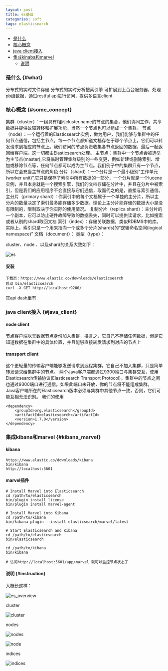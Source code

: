 ```yaml
---
layout: post
title: es基础
categories: soft
tags: elasticsearch
---
```


* [是什么](#what)
* [核心概念](#some_concept)
* [java client接入](#java_client)
* [集成kinaba和marvel](#kinaba_marvel)
  *  [说明](#instruction)

### 是什么 {#what}

分布式的实时文件存储
分布式的实时分析搜索引擎
可扩展到上百台服务器，处理pb级数据，通过restful api进行访问，提供多语言client

### 核心概念 {#some_concept}
集群（cluster）：一组具有相同cluster.name的节点的集合，他们协同工作，共享数据并提供故障转移和扩展功能，当然一个节点也可以组成一个集群。
节点（node）：一个运行着的Elasticsearch实例，做为用户，我们能够与集群中的任何节点通信，包括主节点。每一个节点都知道文档存在于哪个节点上，它们可以转发请求到相应的节点上。我们访问的节点负责收集各节点返回的数据，最后一起返回给客户端。这一切都由Elasticsearch处理。
主节点：集群中一个节点会被选举为主节点(master),它将临时管理集群级别的一些变更，例如新建或删除索引、增加或移除节点等，任何节点都可以成为主节点。我们例子中的集群只有一个节点，所以它会充当主节点的角色
分片（shard）：一个分片是一个最小级别“工作单元(worker unit)”,它只是保存了索引中所有数据的一部分，一个分片就是一个lucene实例，并且本身就是一个搜索引擎，我们的文档存储在分片中，并且在分片中被索引，但是我们的应用程序不会直接与它们通信，取而代之的是，直接与索引通信。
主分片（primary shard）：你索引中的每个文档属于一个单独的主分片，所以主分片的数量决定了索引最多能存储多少数据。理论上主分片能存储的数据大小是没有限制的，限制取决于你实际的使用情况。
复制分片（replica shard）：主分片的一个副本，它可以防止硬件故障导致的数据丢失，同时可以提供读请求，比如搜索或者从别的shard取回文档
索引（index）：存储关联数据，类似RDBMS中的库。实际上，索引只是一个用来指向一个或多个分片(shards)的“逻辑命名空间(logical namespace)”
文档（document）：
类型（type）：

cluster、node 、以及shard的关系大致如下：

![es](/images/soft/elas_cluster.png)

#### 安装

    下载页：https://www.elastic.co/downloads/elasticsearch
    启动 bin/elasticsearch
    curl -X GET http://localhost:9200/

其api dash里有

### java client接入 {#java_client}

#### node client

节点客户端以无数据节点身份加入集群，换言之，它自己不存储任何数据，但是它知道数据在集群中的具体位置，并且能够直接转发请求到对应的节点上

#### transport client
这个更轻量的传输客户端能够发送请求到远程集群。它自己不加入集群，只是简单转发请求给集群中的节点。
两个Java客户端都通过9300端口与集群交互，使用Elasticsearch传输协议(Elasticsearch Transport Protocol)。集群中的节点之间也通过9300端口进行通信。如果此端口未开放，你的节点将不能组成集群。
Java客户端所在的Elasticsearch版本必须与集群中其他节点一致，否则，它们可能互相无法识别。
我们的使用

    <dependency>
        <groupId>org.elasticsearch</groupId>
        <artifactId>elasticsearch</artifactId>
        <version>1.7.0</version>
    </dependency>

### 集成kibana和marvel {#kibana_marvel}

#### kibana

    https://www.elastic.co/downloads/kibana
    bin/kibana
    http://localhost:5601

#### marvel插件

    # Install Marvel into Elasticsearch
    cd /path/to/elasticsearch
    bin/plugin install license
    bin/plugin install marvel-agent

    # Install Marvel into Kibana
    cd /path/to/kibana
    bin/kibana plugin --install elasticsearch/marvel/latest

    # Start Elasticsearch and Kibana
    cd /path/to/elasticsearch
    bin/elasticsearch

    cd /path/to/kibana
    bin/kibana

    # 访问http://localhost:5601/app/marvel 就可以监控节点状态了

#### 说明 {#instruction}

大概长这样：

![es_overview](/images/soft/es_overview.png)

cluster

![cluster](/images/soft/es_cluster.png)

nodes

![nodes](/images/soft/es_nodes.png)

![node](/images/soft/es_node.png)

indices

![indices](/images/soft/es_indices.png)
